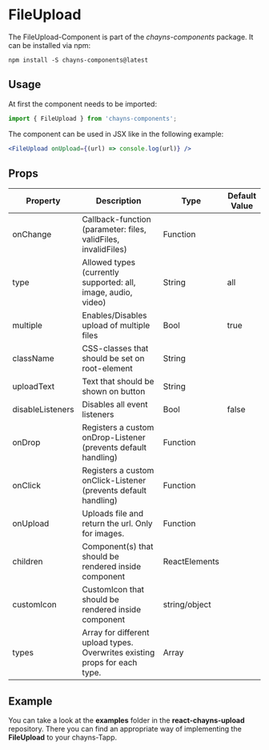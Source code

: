 # FileUpload #

The FileUpload-Component is part of the *chayns-components* package. It can be installed via npm:

    npm install -S chayns-components@latest


## Usage ##

At first the component needs to be imported:

```jsx harmony
import { FileUpload } from 'chayns-components';
```

The component can be used in JSX like in the following example:

```jsx harmony
<FileUpload onUpload={(url) => console.log(url)} />
```


## Props ##
| Property          | Description                                                                | Type          | Default Value |
|-------------------|----------------------------------------------------------------------------|---------------|---------------|
| onChange          | Callback-function (parameter: files, validFiles, invalidFiles)             | Function      |               |
| type              | Allowed types (currently supported: all, image, audio, video)              | String        | all           |
| multiple          | Enables/Disables upload of multiple files                                  | Bool          | true          |
| className         | CSS-classes that should be set on root-element                             | String        |               |
| uploadText        | Text that should be shown on button                                        | String        |               |
| disableListeners  | Disables all event listeners                                               | Bool          | false         |
| onDrop            | Registers a custom onDrop-Listener (prevents default handling)             | Function      |               |
| onClick           | Registers a custom onClick-Listener (prevents default handling)            | Function      |               |
| onUpload          | Uploads file and return the url. Only for images.                          | Function      |               |
| children          | Component(s) that should be rendered inside component                      | ReactElements |               |
| customIcon        | CustomIcon that should be rendered inside component                        | string/object |               |
| types             | Array for different upload types. Overwrites existing props for each type. | Array         |               |

## Example ##

You can take a look at the **examples** folder in the **react-chayns-upload** repository. There you can find an appropriate way of implementing the **FileUpload** to your chayns-Tapp.
